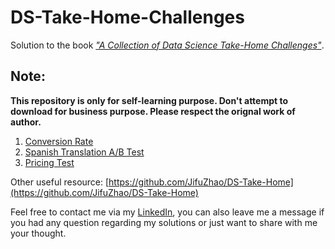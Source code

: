 # DS-Take-Home-Challenges

Solution to the book [*"A Collection of Data Science Take-Home Challenges"*](https://datamasked.com/).

## Note:

**This repository is only for self-learning purpose. Don't attempt to download for business purpose. Please respect the orignal work of author.**

1. [Conversion Rate](https://github.com/Luffy-Yao/DS_Challenges/blob/master/01.%20Conversion_Rate/Conversion_Rate.ipynb)
2. [Spanish Translation A/B Test](https://github.com/Luffy-Yao/DS_Challenges/blob/master/02.%20Spanish%20A_B%20Test/Spanish_Translation.ipynb)
6. [Pricing Test](https://github.com/Luffy-Yao/DS_Take-Home-Challenges/blob/master/06.%20Pricing%20Test/Pricing_Test.ipynb)


Other useful resource: [https://github.com/JifuZhao/DS-Take-Home](https://github.com/JifuZhao/DS-Take-Home)







Feel free to contact me via my [LinkedIn](https://www.linkedin.com/in/linxing-yao-594011134/), you can also leave me a message if you had any question regarding my solutions or just want to share with me your thought.

